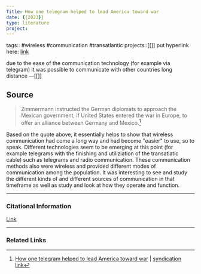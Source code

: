 ```yaml
---
Title: How one telegram helped to lead America toward war
date: {{2023}}
type: literature
project:
---
```

tags:: #wireless #communication #transatlantic 
projects::[[]]
put hyperlink here: [link](https://constitutioncenter.org/blog/how-one-telegram-helped-to-lead-america-toward-war) 

due to the ease of the communication technology (for example via telegram) it was possible to communicate with other countries long distance
&mdash;[[]]

## Source 
> Zimmermann instructed the German diplomats to approach the Mexican government, if United States entered the war in Europe, to offer an alliance between Germany and Mexico.[^1]

[^1]: [How one telegram helped to lead America toward war](https://constitutioncenter.org/blog/how-one-telegram-helped-to-lead-america-toward-war) | [syndication link](tk) 

Based on the quote above, it essentially helps to show that wireless communication had come a long way and had become "easier" to use, so to speak. Different technologies seem to be emerging at this point (for example telegrams with the finishing and utiliziation of the transatlatic cable) such as telegrams and radio communication. These communication methods also were wireless and provided different modes of communication among the population. It was interesting to see and study the different kinds of and different sources of communication in that timeframe as well as study and look at how they operate and function.

---
### Citational Information

[Link](https://constitutioncenter.org/blog/how-one-telegram-helped-to-lead-america-toward-war)

---
### Related Links
